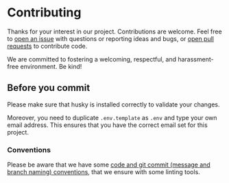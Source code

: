 # Contributing

Thanks for your interest in our project. Contributions are welcome. Feel free to [open an issue](https://github.com/db-ux/icon-font-tools/issues/new) with questions or reporting ideas and bugs, or [open pull requests](https://github.com/db-ux/icon-font-tools/compare) to contribute code.

We are committed to fostering a welcoming, respectful, and harassment-free environment. Be kind!

## Before you commit

Please make sure that husky is installed correctly to validate your changes.

Moreover, you need to duplicate `.env.template` as `.env` and type your own email address. This ensures that you have the correct email set for this project.

### Conventions

Please be aware that we have some [code and git commit (message and branch naming) conventions](https://github.com/db-ux/core/blob/main/docs/conventions.adoc), that we ensure with some linting tools.
